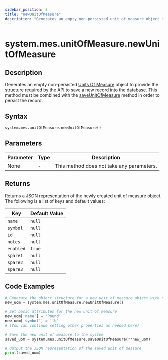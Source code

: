 ```yaml
---
sidebar_position: 2
title: "newUnitOfMeasure"
description: "Generates an empty non-persisted unit of measure object to provide the structure to save a new record into the database."
---
```


# system.mes.unitOfMeasure.newUnitOfMeasure

## Description

Generates an empty non-persisted [Units Of Measure](../../data-model/utility-models/unit-of-measure-model/unit-of-measure) object to provide the structure required by the API
to save a new record into the database. This method must be combined with the [saveUnitOfMeasure](./save-unit-of-measure) method in order to persist the record.

## Syntax

```python
system.mes.unitOfMeasure.newUnitOfMeasure()
```

## Parameters

| Parameter | Type | Description                               |
| --------- | ---- | ----------------------------------------- |
| None      | -    | This method does not take any parameters. |

## Returns

Returns a JSON representation of the newly created unit of measure object. The following is a list of keys and default values:

| Key       | Default Value |
| --------- | ------------- |
| `name`    | `null`        |
| `symbol`  | `null`        |
| `id`      | `null`        |
| `notes`   | `null`        |
| `enabled` | `true`        |
| `spare1`  | `null`        |
| `spare2`  | `null`        |
| `spare3`  | `null`        |

## Code Examples

```python
# Generate the object structure for a new unit of measure object with no initial arguments
new_uom = system.mes.unitOfMeasure.newUnitOfMeasure()

# Set basic attributes for the new unit of measure
new_uom['name'] = 'Pound'
new_uom['symbol'] = 'lb'
# (You can continue setting other properties as needed here)

# Save the new unit of measure to the system
saved_uom = system.mes.unitOfMeasure.saveUnitOfMeasure(**new_uom)

# Output the JSON representation of the saved unit of measure
print(saved_uom)
```
